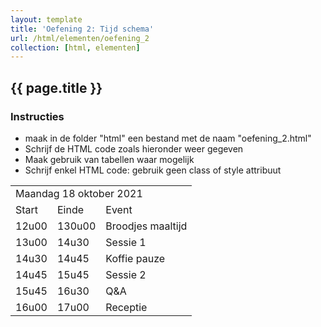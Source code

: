 ```yaml
---
layout: template
title: 'Oefening 2: Tijd schema'
url: /html/elementen/oefening_2
collection: [html, elementen]
---
```


## {{ page.title }}

<div class="highlight">
    <h3>Instructies</h3>
    <ul>
        <li>maak in de folder "html" een bestand met de naam "oefening_2.html"</li>
        <li>Schrijf de HTML code zoals hieronder weer gegeven</li>
        <li>Maak gebruik van tabellen waar mogelijk</li>
        <li>Schrijf enkel HTML code: gebruik geen class of style attribuut</li>
    </ul>
</div>

<table>
<tr>
    <td colspan="3">Maandag 18 oktober 2021</td>
<tr>
<tr>
    <td>Start</td><td>Einde</td><td>Event</td>
<tr>
<tr>
    <td>12u00</td><td>130u00</td><td>Broodjes maaltijd</td>
<tr>
<tr>
    <td>13u00</td><td>14u30</td><td>Sessie 1</td>
<tr>
<tr>
    <td>14u30</td><td>14u45</td><td>Koffie pauze</td>
<tr>
<tr>
    <td>14u45</td><td>15u45</td><td>Sessie 2</td>
<tr>
<tr>
    <td>15u45</td><td>16u30</td><td>Q&A</td>
<tr>
<tr>
    <td>16u00</td><td>17u00</td><td>Receptie</td>
<tr>
</td>